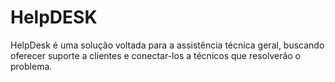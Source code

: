 # HelpDESK
HelpDesk é uma solução voltada para a assistência técnica geral, buscando oferecer suporte a clientes e conectar-los a técnicos que resolverão o problema.
